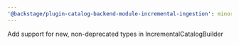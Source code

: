 ```yaml
---
'@backstage/plugin-catalog-backend-module-incremental-ingestion': minor
---
```


Add support for new, non-deprecated types in IncrementalCatalogBuilder
